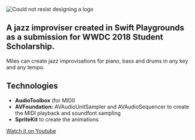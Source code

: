 ![Could not resist designing  a logo](https://image.ibb.co/k4tmVS/logoessay.jpg)

## A jazz improviser created in Swift Playgrounds as a submission for WWDC 2018 Student Scholarship. 


Miles can create jazz improvisations for piano, bass and drums in any key and any tempo. 
 

## Technologies 
* **AudioToolbox** (for MIDI)
* **AVFoundation:** AVAudioUnitSampler and AVAudioSequencer to create the MIDI playback and soundfont sampling
* **SpriteKit** to create the animations

[Watch it on Youtube](https://www.youtube.com/watch?v=gX_dBSTE-cE)

